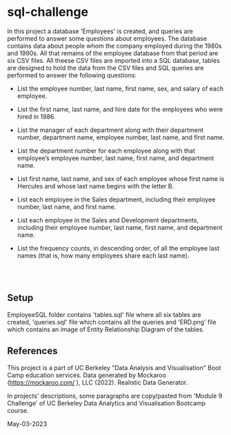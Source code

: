 # sql-challenge


In this project a database 'Employees' is created, and queries are performed to answer some questions about employees. The database contains data about people whom the company employed during the 1980s and 1990s. All that remains of the employee database from that period are six CSV files. All theese CSV files are imported into a SQL database, tables are designed to hold the data from the CSV files and SQL queries are performed to answer the following questions:


* List the employee number, last name, first name, sex, and salary of each employee.


* List the first name, last name, and hire date for the employees who were hired in 1986.


* List the manager of each department along with their department number, department name, employee number, last name, and first name.


* List the department number for each employee along with that employee’s employee number, last name, first name, and department name.


* List first name, last name, and sex of each employee whose first name is Hercules and whose last name begins with the letter B.


* List each employee in the Sales department, including their employee number, last name, and first name.


* List each employee in the Sales and Development departments, including their employee number, last name, first name, and department name.


* List the frequency counts, in descending order, of all the employee last names (that is, how many employees share each last name).

<br/><br/>

## Setup
EmployeeSQL folder contains 'tables.sql' file where all six tables are created, 'queries.sql' file which contains all the queries and 'ERD.png' file which contains an image of Entity Relationship Diagram of the tables. 
## References
This project is a part of UC Berkeley "Data Analysis and Visualisation" Boot Camp education services.
Data generated by Mockaroo (https://mockaroo.com/ ), LLC (2022). Realistic Data Generator.

In projects' descriptions, some paragraphs are copy/pasted from 'Module 9 Challenge' of UC Berkeley Data Analytics and Visualisation Bootcamp course.
 
May-03-2023
